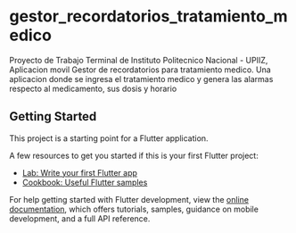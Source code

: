 # gestor_recordatorios_tratamiento_medico

Proyecto de Trabajo Terminal de Instituto Politecnico Nacional - UPIIZ, Aplicacion movil  Gestor de recordatorios para tratamiento medico. Una aplicacion donde se ingresa el tratamiento medico y genera las alarmas respecto al medicamento, sus dosis y horario

## Getting Started

This project is a starting point for a Flutter application.

A few resources to get you started if this is your first Flutter project:

- [Lab: Write your first Flutter app](https://docs.flutter.dev/get-started/codelab)
- [Cookbook: Useful Flutter samples](https://docs.flutter.dev/cookbook)

For help getting started with Flutter development, view the
[online documentation](https://docs.flutter.dev/), which offers tutorials,
samples, guidance on mobile development, and a full API reference.
